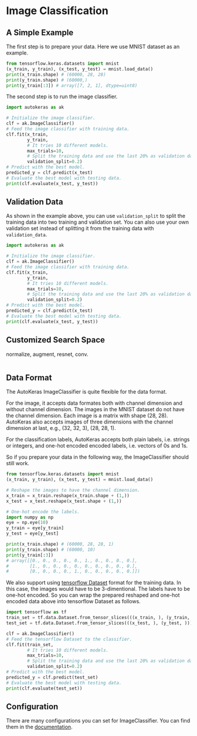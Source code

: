 # Image Classification
## A Simple Example
The first step is to prepare your data. Here we use MNIST dataset as an example.

```python
from tensorflow.keras.datasets import mnist
(x_train, y_train), (x_test, y_test) = mnist.load_data()
print(x_train.shape) # (60000, 28, 28)
print(y_train.shape) # (60000,)
print(y_train[:3]) # array([7, 2, 1], dtype=uint8)
```

The second step is to run the image classifier.

```python
import autokeras as ak

# Initialize the image classifier.
clf = ak.ImageClassifier()
# Feed the image classifier with training data.
clf.fit(x_train,
        y_train,
        # It tries 10 different models.
        max_trials=10,
        # Split the training data and use the last 20% as validation data.
        validation_split=0.2)
# Predict with the best model.
predicted_y = clf.predict(x_test)
# Evaluate the best model with testing data.
print(clf.evaluate(x_test, y_test))
```


## Validation Data
As shown in the example above, you can use `validation_split` to split the training
data into two training and validation set. You can also use your own validation set
instead of splitting it from the training data with `validation_data`.

```python
import autokeras as ak

# Initialize the image classifier.
clf = ak.ImageClassifier()
# Feed the image classifier with training data.
clf.fit(x_train,
        y_train,
        # It tries 10 different models.
        max_trials=10,
        # Split the training data and use the last 20% as validation data.
        validation_split=0.2)
# Predict with the best model.
predicted_y = clf.predict(x_test)
# Evaluate the best model with testing data.
print(clf.evaluate(x_test, y_test))
```

## Customized Search Space

normalize, augment, resnet, conv.

```python
```

## Data Format
The AutoKeras ImageClassifier is quite flexible for the data format.

For the image, it accepts data formates both with channel dimension and without
channel dimension. The images in the MNIST dataset do not have the channel dimension.
Each image is a matrix with shape (28, 28).  AutoKeras also accepts images of three
dimensions with the channel dimension at last, e.g., (32, 32, 3), (28, 28, 1).

For the classification labels, AutoKeras accepts both plain labels, i.e. strings or
integers, and one-hot encoded encoded labels, i.e. vectors of 0s and 1s.

So if you prepare your data in the following way, the ImageClassifier should still
work.

```python
from tensorflow.keras.datasets import mnist
(x_train, y_train), (x_test, y_test) = mnist.load_data()

# Reshape the images to have the channel dimension.
x_train = x_train.reshape(x_train.shape + (1,))
x_test = x_test.reshape(x_test.shape + (1,))

# One-hot encode the labels.
import numpy as np
eye = np.eye(10)
y_train = eye[y_train]
y_test = eye[y_test]

print(x_train.shape) # (60000, 28, 28, 1)
print(y_train.shape) # (60000, 10)
print(y_train[:3])
# array([[0., 0., 0., 0., 0., 1., 0., 0., 0., 0.],
#        [1., 0., 0., 0., 0., 0., 0., 0., 0., 0.],
#        [0., 0., 0., 0., 1., 0., 0., 0., 0., 0.]])
```

We also support using [tensorflow Dataset](
https://www.tensorflow.org/api_docs/python/tf/data/Dataset?version=stable) format for
the training data. In this case, the images would have to be 3-dimentional. The
labels have to be one-hot encoded.  So you can wrap the prepared reshaped and one-hot
encoded data above into tensorflow Dataset as follows.

```python
import tensorflow as tf
train_set = tf.data.Dataset.from_tensor_slices(((x_train, ), (y_train, )))
test_set = tf.data.Dataset.from_tensor_slices(((x_test, ), (y_test, )))

clf = ak.ImageClassifier()
# Feed the tensorflow Dataset to the classifier.
clf.fit(train_set,
        # It tries 10 different models.
        max_trials=10,
        # Split the training data and use the last 20% as validation data.
        validation_split=0.2)
# Predict with the best model.
predicted_y = clf.predict(test_set)
# Evaluate the best model with testing data.
print(clf.evaluate(test_set))
```

## Configuration
There are many configurations you can set for ImageClassifier. You can find them in
the [documentation](/image_classifier).
